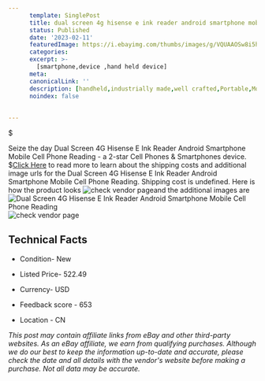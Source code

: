 ```yaml
---
      template: SinglePost
      title: dual screen 4g hisense e ink reader android smartphone mobile cell phone reading
      status: Published
      date: '2023-02-11'
      featuredImage: https://i.ebayimg.com/thumbs/images/g/VQUAAOSw8i5hbNIe/s-l225.jpg
      categories: 
      excerpt: >-
        [smartphone,device ,hand held device]
      meta:
      canonicalLink: ''
      description: [handheld,industrially made,well crafted,Portable,Mobile,Compact,Convenient,Lightweight,Maneuverable,Man-portable,Miniature,Carriable,Hand-held,Light,Holdable,Transportable,Mobile device,Pocket-sized,On-the-go,Wireless,Cordless,Compact size,Convenient size, smartphone,device ,hand held device]
      noindex: false
      
        
---
```

$

Seize the day Dual Screen 4G Hisense E Ink Reader Android Smartphone Mobile Cell Phone Reading - a 2-star Cell Phones & Smartphones device.
$[Click Here](https://www.ebay.com/itm/174982577726?hash=item28bdc63e3e%3Ag%3AVQUAAOSw8i5hbNIe&mkevt=1&mkcid=1&mkrid=711-53200-19255-0&campid=%253CePNCampaignId%253E&customid=%253CreferenceId%253E&toolid=10049) to read more to learn about the shipping costs and additional image urls for the Dual Screen 4G Hisense E Ink Reader Android Smartphone Mobile Cell Phone Reading. Shipping cost is undefined. Here is how the product looks ![check vendor page](https://i.ebayimg.com/thumbs/images/g/VQUAAOSw8i5hbNIe/s-l225.jpg)and the additional images are![Dual Screen 4G Hisense E Ink Reader Android Smartphone Mobile Cell Phone Reading](https://i.ebayimg.com/images/g/VQUAAOSw8i5hbNIe/s-l960.jpg)![check vendor page](https://origin-galleryplus.ebayimg.com/ws/web/174982577726_2_0_1/225x225.jpg,https://origin-galleryplus.ebayimg.com/ws/web/174982577726_3_0_1/225x225.jpg,https://origin-galleryplus.ebayimg.com/ws/web/174982577726_4_0_1/225x225.jpg,https://origin-galleryplus.ebayimg.com/ws/web/174982577726_5_0_1/225x225.jpg,https://origin-galleryplus.ebayimg.com/ws/web/174982577726_6_0_1/225x225.jpg,https://origin-galleryplus.ebayimg.com/ws/web/174982577726_7_0_1/225x225.jpg,https://origin-galleryplus.ebayimg.com/ws/web/174982577726_8_0_1/225x225.jpg,https://origin-galleryplus.ebayimg.com/ws/web/174982577726_9_0_1/225x225.jpg,https://origin-galleryplus.ebayimg.com/ws/web/174982577726_10_0_1/225x225.jpg,https://origin-galleryplus.ebayimg.com/ws/web/174982577726_11_0_1/225x225.jpg,https://origin-galleryplus.ebayimg.com/ws/web/174982577726_12_0_1/225x225.jpg)



 ## Technical Facts 



     
      

 - Condition- New 


      

 - Listed Price- 522.49 


      

 - Currency- USD 


      

 - Feedback score - 653 


      

 - Location - CN 


      
      

 *_This post may contain affiliate links from eBay and other third-party websites. As an eBay affiliate, we earn from qualifying purchases. Although we do our best to keep the information up-to-date and accurate, please check the date and all details with the vendor's website before making a purchase. Not all data may be accurate._*






